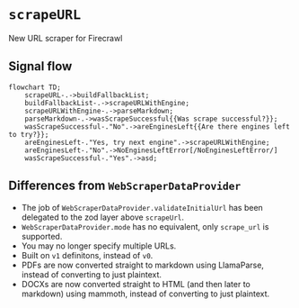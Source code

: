 # `scrapeURL`
New URL scraper for Firecrawl

## Signal flow
```mermaid
flowchart TD;
    scrapeURL-.->buildFallbackList;
    buildFallbackList-.->scrapeURLWithEngine;
    scrapeURLWithEngine-.->parseMarkdown;
    parseMarkdown-.->wasScrapeSuccessful{{Was scrape successful?}};
    wasScrapeSuccessful-."No".->areEnginesLeft{{Are there engines left to try?}};
    areEnginesLeft-."Yes, try next engine".->scrapeURLWithEngine;
    areEnginesLeft-."No".->NoEnginesLeftError[/NoEnginesLeftError/]
    wasScrapeSuccessful-."Yes".->asd;
```

## Differences from `WebScraperDataProvider`
 - The job of `WebScraperDataProvider.validateInitialUrl` has been delegated to the zod layer above `scrapeUrl`.
 - `WebScraperDataProvider.mode` has no equivalent, only `scrape_url` is supported.
 - You may no longer specify multiple URLs.
 - Built on `v1` definitons, instead of `v0`.
 - PDFs are now converted straight to markdown using LlamaParse, instead of converting to just plaintext.
 - DOCXs are now converted straight to HTML (and then later to markdown) using mammoth, instead of converting to just plaintext.
        